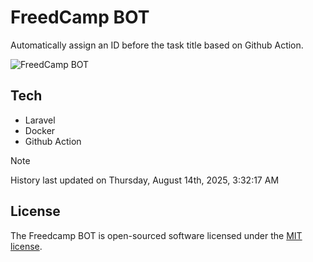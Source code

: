 # FreedCamp BOT

Automatically assign an ID before the task title based on Github Action.

![FreedCamp BOT](https://repository-images.githubusercontent.com/737932867/7d34798b-2680-471c-b089-a78a718d3d6a)

## Tech

- Laravel
- Docker
- Github Action

> [!NOTE]  
> History last updated on Thursday, August 14th, 2025, 3:32:17 AM

## License

The Freedcamp BOT is open-sourced software licensed under the [MIT license](https://opensource.org/licenses/MIT).
